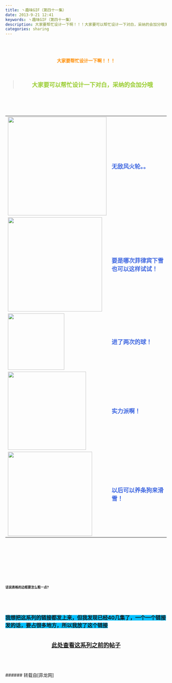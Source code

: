 ```yaml
---
title: 丶趣味GIF（第四十一集）
date: 2013-9-21 12:41
keywords: 丶趣味GIF（第四十一集）
description: 大家要帮忙设计一下啊！！！大家要可以帮忙设计一下对白，采纳的会加分哦无敌风火轮。。要是哪次菲律宾下雪也可以这样试试！进了两次的球！实力派啊！ 以后可以养条狗来滑雪！话说表格的边框要怎么粗一点?我想把这系列的链接都发上来，但我发现已经40几集了，一个一个链接发的话，要占很多地方，所以我放了这个链接此处查看这系列之前的帖子
categories: sharing
---
```

<td class="t_f" id="postmessage_52175">

<br/>
<br/>
<div align="center"><strong><font color="#ff8c00"><br/>
</font></strong></div><div align="center"><strong><font color="#ff8c00">大家要帮忙设计一下啊！！！</font></strong></div><br/>
<strong><font size="4"><br/>
</font></strong><div align="center"><div class="quote"><blockquote><strong><font size="4"><font color="#9acd32">大家要可以帮忙设计一下对白，采纳的会加分哦</font></font></strong><img alt="" border="0" onclick="" onmouseover="" smilieid="98" src="static/image/smiley/qiubilong/14.gif"/></blockquote></div><br/>
<strong><font size="4"><br/>
</font></strong><br/>
<table cellspacing="0" class="t_table"><tr><td>

<img aid="20672" class="zoom" data-cf-modified-464653261a241a7d90d7d762-="" file="data/attachment/forum/201309/21/123441m4bjz4bxcjb5fguf.gif" id="aimg_20672" inpost="1" onclick="" onmouseover="" src="http://www.flw.ph/data/attachment/forum/201309/21/123441m4bjz4bxcjb5fguf.gif" width="308" zoomfile="data/attachment/forum/201309/21/123441m4bjz4bxcjb5fguf.gif"/>


</td><td><font size="4"><font color="#4169e1"><strong>无敌风火轮。。</strong></font></font><img alt="" border="0" onclick="" onmouseover="" smilieid="249" src="static/image/smiley/Xiongmao/24.gif"/></td></tr><tr><td>

<img aid="20669" class="zoom" data-cf-modified-464653261a241a7d90d7d762-="" file="data/attachment/forum/201309/21/123420g4id3m3r43l34444.gif" id="aimg_20669" inpost="1" onclick="" onmouseover="" src="http://www.flw.ph/data/attachment/forum/201309/21/123420g4id3m3r43l34444.gif" width="294" zoomfile="data/attachment/forum/201309/21/123420g4id3m3r43l34444.gif"/>


</td><td><font size="4"><font color="#4169e1"><strong>要是哪次菲律宾下雪也可以这样试试！</strong></font></font><img alt="" border="0" onclick="" onmouseover="" smilieid="249" src="static/image/smiley/Xiongmao/24.gif"/></td></tr><tr><td>

<img aid="20670" class="zoom" data-cf-modified-464653261a241a7d90d7d762-="" file="data/attachment/forum/201309/21/123427uynnqnccuvqtzncb.gif" id="aimg_20670" inpost="1" onclick="" onmouseover="" src="http://www.flw.ph/data/attachment/forum/201309/21/123427uynnqnccuvqtzncb.gif" width="176" zoomfile="data/attachment/forum/201309/21/123427uynnqnccuvqtzncb.gif"/>


</td><td><font size="4"><font color="#4169e1"><strong>进了两次的球！</strong></font></font><img alt="" border="0" onclick="" onmouseover="" smilieid="249" src="static/image/smiley/Xiongmao/24.gif"/></td></tr><tr><td>

<img aid="20671" class="zoom" data-cf-modified-464653261a241a7d90d7d762-="" file="data/attachment/forum/201309/21/123435jujc2t02gu0u5650.gif" id="aimg_20671" inpost="1" onclick="" onmouseover="" src="http://www.flw.ph/data/attachment/forum/201309/21/123435jujc2t02gu0u5650.gif" width="244" zoomfile="data/attachment/forum/201309/21/123435jujc2t02gu0u5650.gif"/>


</td><td><font size="4"><font color="#4169e1"><strong>实力派啊！ </strong></font></font><img alt="" border="0" onclick="" onmouseover="" smilieid="292" src="static/image/smiley/qq/10.gif"/></td></tr><tr><td>

<img aid="20668" class="zoom" data-cf-modified-464653261a241a7d90d7d762-="" file="data/attachment/forum/201309/21/123407jwtoz3axawf32voj.gif" id="aimg_20668" inpost="1" onclick="" onmouseover="" src="http://www.flw.ph/data/attachment/forum/201309/21/123407jwtoz3axawf32voj.gif" width="263" zoomfile="data/attachment/forum/201309/21/123407jwtoz3axawf32voj.gif"/>


</td><td><font size="4"><font color="#4169e1"><strong>以后可以养条狗来滑雪！</strong></font></font><img alt="" border="0" onclick="" onmouseover="" smilieid="249" src="static/image/smiley/Xiongmao/24.gif"/><br/>
</td></tr></table></div><strong><font size="4"><strong><font size="4"><br/>
</font></strong></font><br/>
<br/>
<div align="center"><font size="4"><img alt="" border="0" onclick="" onmouseover="" smilieid="249" src="static/image/smiley/Xiongmao/24.gif"/></font></div><font size="4"><strong><font size="4"><br/>
</font></strong></font><br/>
<font size="4"><strong><font size="4"><br/>
</font></strong></font><br/>
<font size="1">话说表格的边框要怎么粗一点?</font></strong><img alt="" border="0" onclick="" onmouseover="" smilieid="249" src="static/image/smiley/Xiongmao/24.gif"/><strong><font size="1"><br/>
</font></strong><br/>
<strong><font size="1"><br/>
</font></strong><br/>
<strong><font size="1"><br/>
</font></strong><br/>
<strong><font style="background-color:rgb(0, 191, 255)"><font size="3">我想把这系列的链接都发上来，但我发现已经40几集了，一个一个链接发的话，要占很多地方，所以我放了这个链接</font></font></strong><strong><font style="background-color:rgb(0, 191, 255)"><font size="3"><br/>
</font></font></strong><br/>
<strong><font style="background-color:rgb(0, 191, 255)"><font size="3"><br/>
<div align="center"><img alt="" border="0" onclick="" onmouseover="" smilieid="249" src="static/image/smiley/Xiongmao/24.gif"/><font size="4"><font color="#ff0000"><strong><a href="http://www.flw.ph/home.php?mod=space&amp;uid=41&amp;do=thread&amp;view=me&amp;from=space" target="_blank">此处查看这系列之前的帖子</a></strong></font></font><img alt="" border="0" onclick="" onmouseover="" smilieid="249" src="static/image/smiley/Xiongmao/24.gif"/></div><br/>
</font></font></strong><br/>
<br/>
<br/>
</td>
###### 转载自[菲龙网]